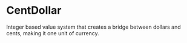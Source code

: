 # CentDollar
Integer based value system that creates a bridge between dollars and cents, making it one unit of currency.
